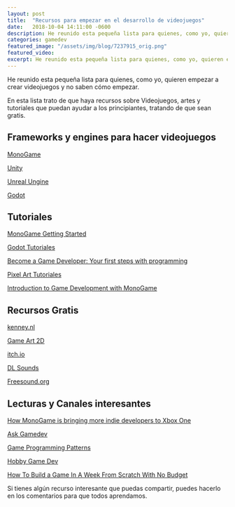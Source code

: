 ```yaml
---
layout: post
title:  "Recursos para empezar en el desarrollo de videojuegos"
date:   2018-10-04 14:11:00 -0600
description: He reunido esta pequeña lista para quienes, como yo, quieren empezar a crear videojuegos y no saben cómo empezar.
categories: gamedev
featured_image: "/assets/img/blog/7237915_orig.png"
featured_video:
excerpt: He reunido esta pequeña lista para quienes, como yo, quieren empezar a crear videojuegos y no saben cómo empezar. En esta lista trato de que haya recursos sobre Videojuegos, artes y tutoriales que puedan ayudar a los principiantes, tratando de que sean gratis.
---
```


He reunido esta pequeña lista para quienes, como yo, quieren empezar a crear videojuegos y no saben cómo empezar.

En esta lista trato de que haya recursos sobre Videojuegos, artes y tutoriales que puedan ayudar a los principiantes, tratando de que sean gratis.

## Frameworks y engines para hacer videojuegos

[MonoGame](http://www.monogame.net/)

[Unity](https://unity3d.com/es)

[Unreal Ungine](https://www.unrealengine.com/en-US/what-is-unreal-engine-4)

[Godot](https://godotengine.org/)

## Tutoriales

[MonoGame Getting Started](https://rawgit.com/MrGrak/Monogame-Getting-Started/master/index.html)

[Godot Tutoriales](http://docs.godotengine.org/en/3.0/)

[Become a Game Developer: Your first steps with programming](http://gdquest.com/tutorial/game-design/godot/become-a-game-creator/first-steps-programming/)

[Pixel Art Tutoriales](http://blog.studiominiboss.com/pixelart)

[Introduction to Game Development with MonoGame](https://docs.microsoft.com/en-us/xamarin/graphics-games/monogame/introduction/)

## Recursos Gratis

[kenney.nl](https://kenney.nl/)

[Game Art 2D](https://www.gameart2d.com/freebies.html)

[itch.io](https://itch.io/game-assets/free)

[DL Sounds](https://www.dl-sounds.com/royalty-free/category/game-film/video-game/)

[Freesound.org](https://freesound.org/)

## Lecturas y Canales interesantes

[How MonoGame is bringing more indie developers to Xbox One](https://www.windowscentral.com/monogame-developer-interview)

[Ask Gamedev](https://www.youtube.com/channel/UCd_lJ4zSp9wZDNyeKCWUstg)

[Game Programming Patterns](http://gameprogrammingpatterns.com/contents.html)

[Hobby Game Dev](http://www.hobbygamedev.com/)

[How To Build a Game In A Week From Scratch With No Budget](https://www.gamedev.net/articles/game-design/game-design-and-theory/how-to-build-a-game-in-a-week-from-scratch-with-no-budget-r2259/)

Si tienes algún recurso interesante que puedas compartir, puedes hacerlo en los comentarios para que todos aprendamos.